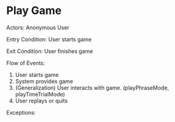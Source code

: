 # Play Game

Actors: Anonymous User

Entry Condition: User starts game

Exit Condition: User finishes game

Flow of Events:
1. User starts game
2. System provides game
3. (Generalization) User interacts with game. (playPhraseMode, playTimeTrialMode)
4. User replays or quits

Exceptions:
